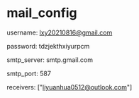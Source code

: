 # mail_config

username: lxy20210816@gmail.com

password: tdzjekthxiyurpcm 

smtp_server: smtp.gmail.com 

smtp_port: 587 

receivers: ["liyuanhua0512@outlook.com"]